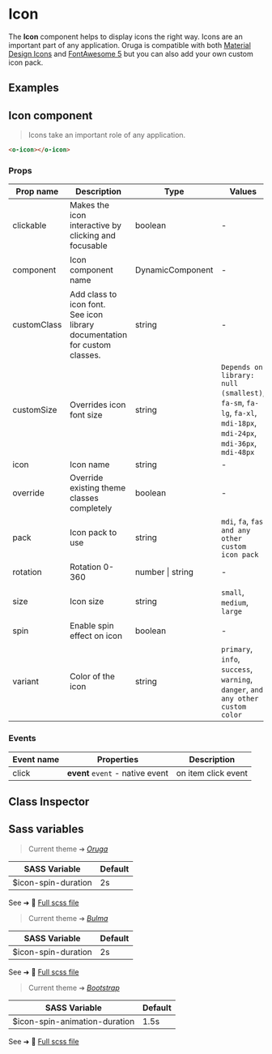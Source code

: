 # Icon

<section class="odocs-head">

The **Icon** component helps to display icons the right way. Icons are an important part of any application.
Oruga is compatible with both [Material Design Icons](https://materialdesignicons.com/) and [FontAwesome 5](https://fontawesome.com/) but you can also add your own custom icon pack.

</section>

<section class="odocs-examples">

## Examples

<example-icon />

</section>

<section class="odocs-specs">

## Icon component

> Icons take an important role of any application.

```html
<o-icon></o-icon>
```

### Props

| Prop name   | Description                                                                    | Type             | Values                                                                                                           | Default                                                                                                                                           |
| ----------- | ------------------------------------------------------------------------------ | ---------------- | ---------------------------------------------------------------------------------------------------------------- | ------------------------------------------------------------------------------------------------------------------------------------------------- |
| clickable   | Makes the icon interactive by clicking and focusable                           | boolean          | -                                                                                                                | <code style='white-space: nowrap; padding: 0;'>false</code>                                                                                       |
| component   | Icon component name                                                            | DynamicComponent | -                                                                                                                | <div><small>From <b>config</b>:</small></div><code style='white-space: nowrap; padding: 0;'>{<br>&nbsp;&nbsp;iconComponent: undefined<br>}</code> |
| customClass | Add class to icon font.<br/>See icon library documentation for custom classes. | string           | -                                                                                                                |                                                                                                                                                   |
| customSize  | Overrides icon font size                                                       | string           | `Depends on library: null (smallest)`, `fa-sm`, `fa-lg`, `fa-xl`, `mdi-18px`, `mdi-24px`, `mdi-36px`, `mdi-48px` |                                                                                                                                                   |
| icon        | Icon name                                                                      | string           | -                                                                                                                |                                                                                                                                                   |
| override    | Override existing theme classes completely                                     | boolean          | -                                                                                                                |                                                                                                                                                   |
| pack        | Icon pack to use                                                               | string           | `mdi`, `fa`, `fas and any other custom icon pack`                                                                | <div><small>From <b>config</b>:</small></div><code style='white-space: nowrap; padding: 0;'>{<br>&nbsp;&nbsp;iconPack: "mdi"<br>}</code>          |
| rotation    | Rotation 0-360                                                                 | number \| string | -                                                                                                                |                                                                                                                                                   |
| size        | Icon size                                                                      | string           | `small`, `medium`, `large`                                                                                       | <div><small>From <b>config</b>:</small></div><code style='white-space: nowrap; padding: 0;'>icon: {<br>&nbsp;&nbsp;size: undefined<br>}</code>    |
| spin        | Enable spin effect on icon                                                     | boolean          | -                                                                                                                | <code style='white-space: nowrap; padding: 0;'>false</code>                                                                                       |
| variant     | Color of the icon                                                              | string           | `primary`, `info`, `success`, `warning`, `danger`, `and any other custom color`                                  | <div><small>From <b>config</b>:</small></div><code style='white-space: nowrap; padding: 0;'>icon: {<br>&nbsp;&nbsp;variant: undefined<br>}</code> |

### Events

| Event name | Properties                       | Description         |
| ---------- | -------------------------------- | ------------------- |
| click      | **event** `event` - native event | on item click event |

</section>

<section class="odocs-classes">

## Class Inspector

<inspector-icon-viewer />

</section>

<section class="odocs-style">

## Sass variables

<div class="theme-oruga">

> Current theme ➜ _[Oruga](https://github.com/oruga-ui/theme-oruga)_

| SASS Variable       | Default |
| ------------------- | ------- |
| $icon-spin-duration | 2s      |

See ➜ 📄 [Full scss file](https://github.com/oruga-ui/theme-oruga/tree/main/src/assets/scss/components/_icon.scss)

</div>
<div class="theme-bulma">

> Current theme ➜ _[Bulma](https://github.com/oruga-ui/theme-bulma)_

| SASS Variable       | Default |
| ------------------- | ------- |
| $icon-spin-duration | 2s      |

See ➜ 📄 [Full scss file](https://github.com/oruga-ui/theme-bulma/tree/main/src/assets/scss/components/_icon.scss)

</div>
<div class="theme-bootstrap">

> Current theme ➜ _[Bootstrap](https://github.com/oruga-ui/theme-bootstrap)_

| SASS Variable                 | Default |
| ----------------------------- | ------- |
| $icon-spin-animation-duration | 1.5s    |

See ➜ 📄 [Full scss file](https://github.com/oruga-ui/theme-bootstrap/tree/main/src/assets/scss/components/_icon.scss)

</div>

</section>
